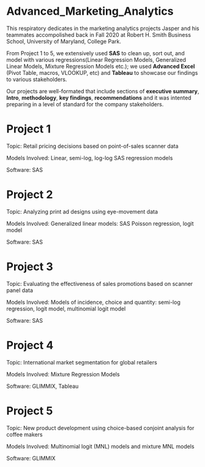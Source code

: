 # Advanced_Marketing_Analytics
This respiratory dedicates in the marketing analytics projects Jasper and his teammates accompolished back in Fall 2020 at Robert H. Smith Business School, University of Maryland, College Park. 

From Project 1 to 5, we extensively used **SAS** to clean up, sort out, and model with various regressions(Linear Regression Models, Generalized Linear Models, Mixture Regression Models etc.); we used **Advanced Excel** (Pivot Table, macros, VLOOKUP, etc) and **Tableau** to showcase our findings to various stakeholders.  

Our projects are well-formated that include sections of **executive summary**, **Intro**, **methodology**, **key findings**, **recommendations** and it was intented preparing in a level of standard for the company stakeholders. 

# **Project 1**

  Topic: Retail pricing decisions based on point-of-sales scanner data
  
  Models Involved: Linear, semi-log, log-log SAS regression models
  
  Software: SAS
  
  
# **Project 2**

  Topic: Analyzing print ad designs using eye-movement data
  
  Models Involved: Generalized linear models: SAS Poisson regression, logit model
  
  Software: SAS
  
  
# **Project 3**

  Topic: Evaluating the effectiveness of sales promotions based on scanner panel data
  
  Models Involved: Models of incidence, choice and quantity: semi-log regression, logit model, multinomial logit model
  
  Software: SAS
  
  
# **Project 4**

  Topic: International market segmentation for global retailers
  
  Models Involved: Mixture Regression Models
  
  Software: GLIMMIX, Tableau
  
  
# **Project 5**

  Topic: New product development using choice-based conjoint analysis for coffee makers
  
  Models Involved: Multinomial logit (MNL) models and mixture MNL models
  
  Software: GLIMMIX
